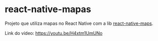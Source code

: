 # react-native-mapas

Projeto que utiliza mapas no React Native com a lib [react-native-maps](https://github.com/react-native-community/react-native-maps).

Link do vídeo: https://youtu.be/H4xtm1UmUNo
